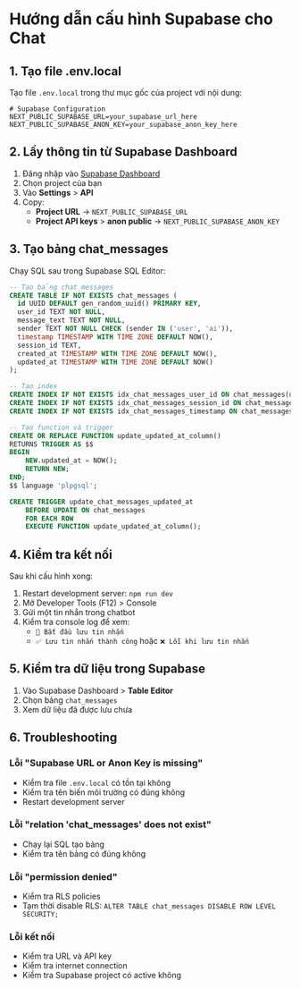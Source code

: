 # Hướng dẫn cấu hình Supabase cho Chat

## 1. Tạo file .env.local

Tạo file `.env.local` trong thư mục gốc của project với nội dung:

```env
# Supabase Configuration
NEXT_PUBLIC_SUPABASE_URL=your_supabase_url_here
NEXT_PUBLIC_SUPABASE_ANON_KEY=your_supabase_anon_key_here
```

## 2. Lấy thông tin từ Supabase Dashboard

1. Đăng nhập vào [Supabase Dashboard](https://supabase.com/dashboard)
2. Chọn project của bạn
3. Vào **Settings** > **API**
4. Copy:
   - **Project URL** → `NEXT_PUBLIC_SUPABASE_URL`
   - **Project API keys** > **anon public** → `NEXT_PUBLIC_SUPABASE_ANON_KEY`

## 3. Tạo bảng chat_messages

Chạy SQL sau trong Supabase SQL Editor:

```sql
-- Tạo bảng chat_messages
CREATE TABLE IF NOT EXISTS chat_messages (
  id UUID DEFAULT gen_random_uuid() PRIMARY KEY,
  user_id TEXT NOT NULL,
  message_text TEXT NOT NULL,
  sender TEXT NOT NULL CHECK (sender IN ('user', 'ai')),
  timestamp TIMESTAMP WITH TIME ZONE DEFAULT NOW(),
  session_id TEXT,
  created_at TIMESTAMP WITH TIME ZONE DEFAULT NOW(),
  updated_at TIMESTAMP WITH TIME ZONE DEFAULT NOW()
);

-- Tạo index
CREATE INDEX IF NOT EXISTS idx_chat_messages_user_id ON chat_messages(user_id);
CREATE INDEX IF NOT EXISTS idx_chat_messages_session_id ON chat_messages(session_id);
CREATE INDEX IF NOT EXISTS idx_chat_messages_timestamp ON chat_messages(timestamp DESC);

-- Tạo function và trigger
CREATE OR REPLACE FUNCTION update_updated_at_column()
RETURNS TRIGGER AS $$
BEGIN
    NEW.updated_at = NOW();
    RETURN NEW;
END;
$$ language 'plpgsql';

CREATE TRIGGER update_chat_messages_updated_at 
    BEFORE UPDATE ON chat_messages 
    FOR EACH ROW 
    EXECUTE FUNCTION update_updated_at_column();
```

## 4. Kiểm tra kết nối

Sau khi cấu hình xong:

1. Restart development server: `npm run dev`
2. Mở Developer Tools (F12) > Console
3. Gửi một tin nhắn trong chatbot
4. Kiểm tra console log để xem:
   - `🔄 Bắt đầu lưu tin nhắn`
   - `✅ Lưu tin nhắn thành công` hoặc `❌ Lỗi khi lưu tin nhắn`

## 5. Kiểm tra dữ liệu trong Supabase

1. Vào Supabase Dashboard > **Table Editor**
2. Chọn bảng `chat_messages`
3. Xem dữ liệu đã được lưu chưa

## 6. Troubleshooting

### Lỗi "Supabase URL or Anon Key is missing"
- Kiểm tra file `.env.local` có tồn tại không
- Kiểm tra tên biến môi trường có đúng không
- Restart development server

### Lỗi "relation 'chat_messages' does not exist"
- Chạy lại SQL tạo bảng
- Kiểm tra tên bảng có đúng không

### Lỗi "permission denied"
- Kiểm tra RLS policies
- Tạm thời disable RLS: `ALTER TABLE chat_messages DISABLE ROW LEVEL SECURITY;`

### Lỗi kết nối
- Kiểm tra URL và API key
- Kiểm tra internet connection
- Kiểm tra Supabase project có active không

